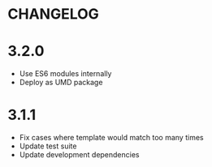# CHANGELOG

# 3.2.0

- Use ES6 modules internally
- Deploy as UMD package

# 3.1.1

- Fix cases where template would match too many times
- Update test suite
- Update development dependencies
